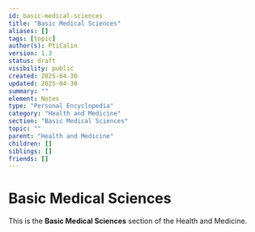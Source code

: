 ```yaml
---
id: basic-medical-sciences
title: "Basic Medical Sciences"
aliases: []
tags: [topic]
author(s): PtiCalin
version: 1.3
status: draft
visibility: public
created: 2025-04-30
updated: 2025-04-30
summary: ""
element: Notes
type: "Personal Encyclopedia"
category: "Health and Medicine"
section: "Basic Medical Sciences"
topic: ""
parent: "Health and Medicine"
children: []
siblings: []
friends: []
---
```

# Basic Medical Sciences

This is the **Basic Medical Sciences** section of the Health and Medicine.
